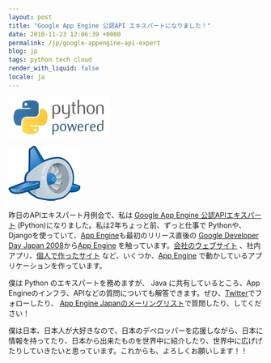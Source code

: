 ```yaml
---
layout: post
title: "Google App Engine 公認API エキスパートになりました！"
date: 2010-11-23 12:06:39 +0000
permalink: /jp/google-appengine-api-expert
blog: jp
tags: python tech cloud
render_with_liquid: false
locale: ja
---
```


![](/assets/images/python/python-powered.png)

![](/assets/images/appengine/appengine_lowres.png)

昨日のAPIエキスパート月例会で、私は [Google App Engine 公認APIエキスパート](http://sites.google.com/site/devreljp/Home/api-expert) (Python)になりました。私は2年ちょっと前、ずっと仕事で Pythonや、Djangoを使っていて、[App Engine](http://appengine.google.com/)も最初のリリース直後の [Google Developer Day Japan 2008](http://code.google.com/intl/ja/events/developerday/2008/home.html)から[App Engine](http://appengine.google.com/) を触っています。[会社のウェブサイト](http://www.beproud.jp/) 、社内アプリ、[個人で作ったサイト](http://www.smipple.net/) など、いくつか、[App Engine](http://appengine.google.com/) で動かしているアプリケーションを作っています。

僕は Python のエキスパートを務めますが、 Java に共有しているところ、App Engineのインフラ、APIなどの質問についても解答できます。ぜひ、[Twitter](http://twitter.com/IanMLewis/)でフォローしたり、 [App Engine Japanのメーリングリスト](http://groups.google.com/group/google-app-engine-japan)で質問したり、してください！

僕は日本、日本人が大好きなので、日本のデベロッパーを応援しながら、日本に情報を持ってたり、日本から出来たものを世界中に紹介したり、世界中に広げげたりしていきたいと思っています。これからも、よろしくお願いします！！
